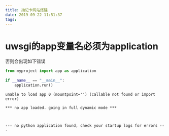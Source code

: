 ```yaml
---
title: 抽记卡网站搭建
date: 2019-09-22 11:51:37
tags:
---
```

# uwsgi的app变量名必须为application
否则会出现如下错误
```python
from myproject import app as application
 
if __name__ == "__main__":
    application.run()
```
```
unable to load app 0 (mountpoint='') (callable not found or import error)

*** no app loaded. going in full dynamic mode ***

 

--- no python application found, check your startup logs for errors ---
```
